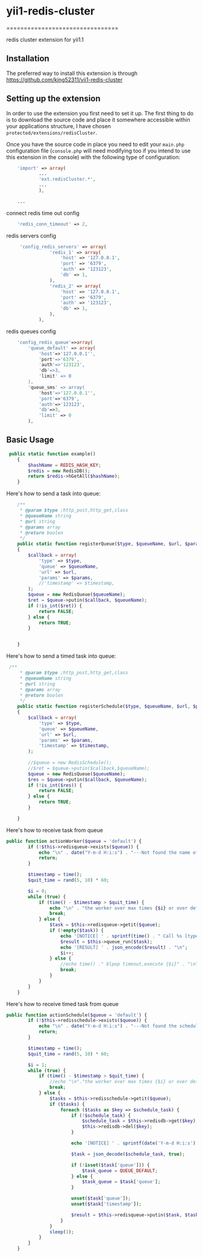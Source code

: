 # yii1-redis-cluster
================================

redis cluster extension for yii1.1

Installation
------------

The preferred way to install this extension is through https://github.com/king52311/yii1-redis-cluster

## Setting up the extension

In order to use the extension you first need to set it up. The first thing to do is to download the source code and place it somewhere accessible within your applications structure, I have chosen
`protected/extensions/redisCluster`.

Once you have the source code in place you need to edit your `main.php` configuration file (`console.php` will need modifying too if you intend to use this extension in the console) with
the following type of configuration:
```php
    'import' => array(
            ...
            'ext.redisCluster.*',
            ...
            ),

    ...
```
connect redis time out config
```php
    'redis_conn_timeout' => 2,
```
redis servers config
```php
	 'config_redis_servers' => array(
                'redis_1' => array(
                    'host' => '127.0.0.1',
                    'port' => '6379',
                    'auth' => '123123',
                    'db' => 1,
                ),
				'redis_2' => array(
                    'host' => '127.0.0.1',
                    'port' => '6379',
                    'auth' => '123123',
                    'db' => 1,
                ),
            ),


```
redis queues config
```php
    'config_redis_queue'=>array(
        'queue_default' => array(
            'host'=>'127.0.0.1'',
            'port'=>'6379',
            'auth'=>'123123',
            'db'=>3,
            'limit' => 0
        ),
        'queue_sms' => array(
            'host'=>'127.0.0.1'',
            'port'=>'6379',
            'auth'=>'123123',
            'db'=>3,
            'limit' => 0
        ),
```
Basic Usage
-----------



```php
 public static function example()
    {
        $hashName = REDIS_HASH_KEY;
        $redis = new RedisDB();
        return $redis->hGetAll($hashName);
    }
```

Here's how to send a task into queue:

```php
    /**
     * @param $type ;http_post,http_get,class
     * @queueName string
     * @url string
     * @params array
     * @return boolen
     */
    public static function registerQueue($type, $queueName, $url, $params)
    {
        $callback = array(
            'type' => $type,
            'queue' => $queueName,
            'url' => $url,
            'params' => $params,
            //'timestamp' => $timestamp,
        );
        $queue = new RedisQueue($queueName);
        $ret = $queue->putin($callback, $queueName);
        if (!is_int($ret)) {
            return FALSE;
        } else {
            return TRUE;
        }


    }
```
Here's how to send a timed task into queue:

```php
 /**
     * @param $type ;http_post,http_get,class
     * @queueName string
     * @url string
     * @params array
     * @return boolen
     */
    public static function registerSchedule($type, $queueName, $url, $params, $timestamp)
    {
        $callback = array(
            'type' => $type,
            'queue' => $queueName,
            'url' => $url,
            'params' => $params,
            'timestamp' => $timestamp,
        );
      
        //$queue = new RedisSchedule();
        //$ret = $queue->putin($callback,$queueName);
        $queue = new RedisQueue($queueName);
        $res = $queue->putin($callback, $queueName);
        if (!is_int($res)) {
            return FALSE;
        } else {
            return TRUE;
        }

    }
```
Here's how to receive task from queue
```php
public function actionWorker($queue = 'default') {
        if (!$this->redisqueue->exists($queue)) {
            echo "\n" . date("Y-m-d H:i:s") . "---Not found the name of " . $queue . " queue.\n";
            return;
        }

        $timestamp = time();
        $quit_time = rand(5, 10) * 60;

        $i = 0;
        while (true) {
            if (time() - $timestamp > $quit_time) {
                echo "\n" . "the worker over max times {$i} or over define process time: runed {$quit_time}s\n";
                break;
            } else {
                $task = $this->redisqueue->getit($queue);
                if (!empty($task)) {
                    echo '[NOTICE] ' . sprintf(time() . " Call %s [type=%s] [params=%s]\n", __FUNCTION__, $task['type'], json_encode($task));
                    $result = $this->queue_run($task);
                    echo '[RESULT] ' . json_encode($result) . "\n";
                    $i++;
                } else {
                    //echo time() ." blpop timeout,execute {$i}" . "\n";
                    break;
                }
            }
        }
    }
```
Here's how to receive timed task from queue
```php
public function actionSchedule($queue = 'default') {
        if (!$this->redisschedule->exists($queue)) {
            echo "\n" . date("Y-m-d H:i:s") . "---Not found the schedule name of " . $queue . ".\n";
            return;
        }

        $timestamp = time();
        $quit_time = rand(5, 10) * 60;

        $i = 1;
        while (true) {
            if (time() - $timestamp > $quit_time) {
                //echo "\n"."the worker over max times {$i} or over define process time: runed {$quit_time}s\n";
                break;
            } else {
                $tasks = $this->redisschedule->getit($queue);
                if ($tasks) {
                    foreach ($tasks as $key => $schedule_task) {
                        if (!$schedule_task) {
                            $schedule_task = $this->redisdb->get($key);
                            $this->redisdb->del($key);
                        }

                        echo '[NOTICE] ' . sprintf(date('Y-m-d H:i:s') . " Schedule Task [%s] [task=%s]\n", __FUNCTION__, $schedule_task);

                        $task = json_decode($schedule_task, true);

                        if (!isset($task['queue'])) {
                            $task_queue = QUEUE_DEFAULT;
                        } else {
                            $task_queue = $task['queue'];
                        }

                        unset($task['queue']);
                        unset($task['timestamp']);

                        $result = $this->redisqueue->putin($task, $task_queue);
                    }
                }
                sleep(1);
            }
        }
    }
```
